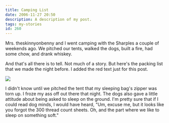 ```yaml
---
title: Camping List
date: 2006-11-27 20:50
description: A description of my post.
tags: my-stories
id: 260
---
```

Mrs. theskinnyonbenny and I went camping with the Sharples a couple of weekends ago.  We pitched our tents, walked the dogs, built a fire, had some chow, and drank whiskey.

And that's all there is to tell.  Not much of a story.  But here's the packing list that we made the night before.  I added the red text just for this post.

<img src="/img/campingList.jpg" align="center">

I didn't know until we pitched the tent that my sleeping bag's zipper was torn up.  I froze my ass off out there that night.  The dogs also gave a little attitude about being asked to sleep on the ground.  I'm pretty sure that if I could read dog minds, I would have heard, "Um, excuse me, but it looks like you forgot the 300 thread count sheets.  Oh, and the part where we like to sleep on something soft."

